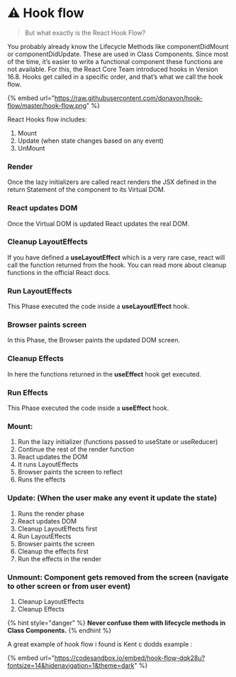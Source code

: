 # ⚠ Hook flow

> But what exactly is the React Hook Flow?

You probably already know the Lifecycle Methods like componentDidMount or componentDidUpdate. These are used in Class Components. Since most of the time, it’s easier to write a functional component these functions are not available. For this, the React Core Team introduced hooks in Version 16.8. Hooks get called in a specific order, and that’s what we call the hook flow.

{% embed url="https://raw.githubusercontent.com/donavon/hook-flow/master/hook-flow.png" %}

React Hooks flow includes:

1. Mount
2. Update (when state changes based on any event)
3. UnMount



### Render <a href="#dd44" id="dd44"></a>

Once the lazy initializers are called react renders the JSX defined in the return Statement of the component to its Virtual DOM.

### React updates DOM <a href="#571c" id="571c"></a>

Once the Virtual DOM is updated React updates the real DOM.

### Cleanup LayoutEffects <a href="#b175" id="b175"></a>

If you have defined a **useLayoutEffect** which is a very rare case, react will call the function returned from the hook. You can read more about cleanup functions in the official React docs.

### Run LayoutEffects <a href="#a5b1" id="a5b1"></a>

This Phase executed the code inside a **useLayoutEffect** hook.

### Browser paints screen <a href="#5e11" id="5e11"></a>

In this Phase, the Browser paints the updated DOM screen.

### Cleanup Effects <a href="#21d6" id="21d6"></a>

In here the functions returned in the **useEffect** hook get executed.

### Run Effects <a href="#f01d" id="f01d"></a>

This Phase executed the code inside a **useEffect** hook.



### Mount:

1. Run the lazy initializer (functions passed to useState or useReducer)
2. Continue the rest of the render function
3. React updates the DOM
4. It runs LayoutEffects
5. Browser paints the screen to reflect
6. Runs the effects

### Update: (When the user make any event it update the state)

1. Runs the render phase
2. React updates DOM
3. Cleanup LayoutEffects first
4. Run LayoutEffects
5. Browser paints the screen
6. Cleanup the effects first
7. Run the effects in the render

### Unmount: Component gets removed from the screen (navigate to other screen or from user event)

1. Cleanup LayoutEffects
2. Cleanup Effects

{% hint style="danger" %}
**Never confuse them with lifecycle methods in Class Components.**
{% endhint %}

A great example of hook flow i found is Kent c dodds example :

{% embed url="https://codesandbox.io/embed/hook-flow-dqk28u?fontsize=14&hidenavigation=1&theme=dark" %}
